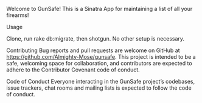 Welcome to GunSafe! This is a Sinatra App for maintaining a list of all your firearms!

Usage

Clone, run rake db:migrate, then shotgun. No other setup is necessary.

Contributing
Bug reports and pull requests are welcome on GitHub at https://github.com/Almighty-Mose/gunsafe. This project is intended to be a safe, welcoming space for collaboration, and contributors are expected to adhere to the Contributor Covenant code of conduct.

Code of Conduct
Everyone interacting in the GunSafe project’s codebases, issue trackers, chat rooms and mailing lists is expected to follow the code of conduct.